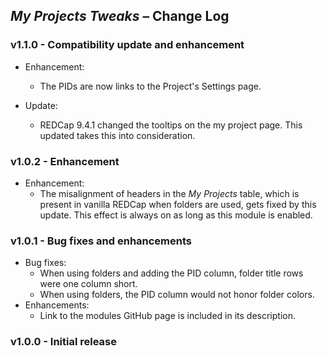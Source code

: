 ## _My Projects Tweaks_ &ndash; Change Log

### v1.1.0 - Compatibility update and enhancement

- Enhancement:
  - The PIDs are now links to the Project's Settings page.

- Update:
  - REDCap 9.4.1 changed the tooltips on the my project page. This updated takes this into consideration.

### v1.0.2 - Enhancement

- Enhancement:
  - The misalignment of headers in the _My Projects_ table, which is present in vanilla REDCap when folders are used, gets fixed by this update. This effect is always on as long as this module is enabled.

### v1.0.1 - Bug fixes and enhancements

- Bug fixes:
  - When using folders and adding the PID column, folder title rows were one column short.
  - When using folders, the PID column would not honor folder colors.
- Enhancements:
  - Link to the modules GitHub page is included in its description.

### v1.0.0 - Initial release
